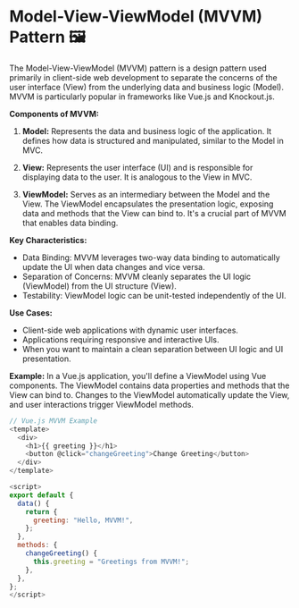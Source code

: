 # Model-View-ViewModel (MVVM) Pattern 🖼️

The Model-View-ViewModel (MVVM) pattern is a design pattern used primarily in client-side web development to separate the concerns of the user interface (View) from the underlying data and business logic (Model). MVVM is particularly popular in frameworks like Vue.js and Knockout.js.

**Components of MVVM:**

1. **Model:** Represents the data and business logic of the application. It defines how data is structured and manipulated, similar to the Model in MVC.

2. **View:** Represents the user interface (UI) and is responsible for displaying data to the user. It is analogous to the View in MVC.

3. **ViewModel:** Serves as an intermediary between the Model and the View. The ViewModel encapsulates the presentation logic, exposing data and methods that the View can bind to. It's a crucial part of MVVM that enables data binding.

**Key Characteristics:**

- Data Binding: MVVM leverages two-way data binding to automatically update the UI when data changes and vice versa.
- Separation of Concerns: MVVM cleanly separates the UI logic (ViewModel) from the UI structure (View).
- Testability: ViewModel logic can be unit-tested independently of the UI.

**Use Cases:**

- Client-side web applications with dynamic user interfaces.
- Applications requiring responsive and interactive UIs.
- When you want to maintain a clean separation between UI logic and UI presentation.

**Example:**
In a Vue.js application, you'll define a ViewModel using Vue components. The ViewModel contains data properties and methods that the View can bind to. Changes to the ViewModel automatically update the View, and user interactions trigger ViewModel methods.

```javascript
// Vue.js MVVM Example
<template>
  <div>
    <h1>{{ greeting }}</h1>
    <button @click="changeGreeting">Change Greeting</button>
  </div>
</template>

<script>
export default {
  data() {
    return {
      greeting: "Hello, MVVM!",
    };
  },
  methods: {
    changeGreeting() {
      this.greeting = "Greetings from MVVM!";
    },
  },
};
</script>
```
